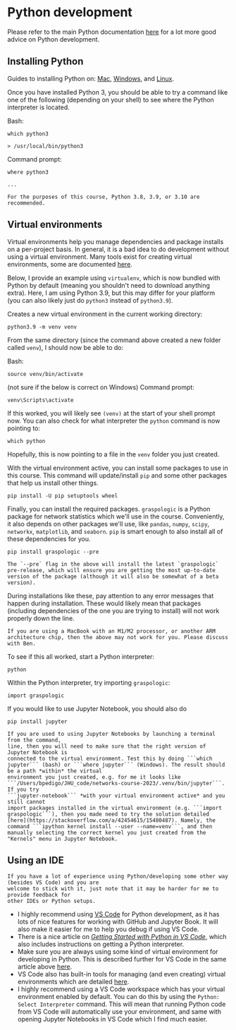 # Python development 
Please refer to the main Python documentation [here](https://docs.python-guide.org/) for a lot more good advice on Python development.


## Installing Python
Guides to installing Python on: [Mac](https://docs.python-guide.org/starting/install3/osx/#install3-osx
), [Windows](https://docs.python-guide.org/starting/install3/win/#install3-windows
), and [Linux](https://docs.python-guide.org/starting/install3/linux/#install3-linux
).

Once you have installed Python 3, you should be able to try a command like one of the following (depending on your shell) to see where the Python interpreter is located.

Bash:
```
which python3

> /usr/local/bin/python3
```

Command prompt:
```
where python3

...
```

```{note}
For the purposes of this course, Python 3.8, 3.9, or 3.10 are recommended.
```

## Virtual environments
Virtual environments help you manage dependencies and package installs on a per-project
basis. In general, it is a bad idea to do development without using a virtual 
environment. Many tools exist for creating virtual environments, some are documented 
[here](https://docs.python-guide.org/dev/virtualenvs/).

Below, I provide an example using `virtualenv`, which is now bundled with Python by default (meaning you shouldn't need to download anything extra). Here, I am using Python 3.9, but this may differ for your platform (you can also likely just do `python3` instead of `python3.9`).

Creates a new virtual environment in the current working directory:
```
python3.9 -m venv venv
```

From the same directory (since the command above created a new folder called `venv`), I should now be able to do:

Bash:
```
source venv/bin/activate
```
(not sure if the below is correct on Windows)
Command prompt:
```
venv\Scripts\activate
```

If this worked, you will likely see `(venv)` at the start of your
shell prompt now. You can also check for what interpreter the `python` command is now pointing to:
```
which python
```
Hopefully, this is now pointing to a file in the `venv` folder you just created.

With the virtual environment active, you can install some packages to use in this course. This command will update/install `pip` and some other packages that help us install other things.
```
pip install -U pip setuptools wheel
```

Finally, you can install the required packages. `graspologic` is a Python
package for network statistics which we'll use in the course. Conveniently, it
also depends on other packages we'll use, like `pandas`, `numpy`, `scipy`, `networkx`, `matplotlib`, and `seaborn`. `pip` is smart enough to also install
all of these dependencies for you.
```
pip install graspologic --pre
```

```{note}
The `--pre` flag in the above will install the latest `graspologic` pre-release, which will ensure you are getting the most up-to-date version of the package (although it will also be somewhat of a beta version).
```

During installations like these, pay attention to any error messages that
happen during installation. These would likely mean that packages (including
dependencies of the one you are trying to install) will not work properly down
the line.

```{warning}
If you are using a MacBook with an M1/M2 processor, or another ARM architecture chip, then the above may not work for you. Please discuss with Ben.
```

To see if this all worked, start a Python interpreter:
```
python
```
Within the Python interpreter, try importing `graspologic`:
```
import graspologic
```

If you would like to use Jupyter Notebook, you should also do
```
pip install jupyter
```

```{note}
If you are used to using Jupyter Notebooks by launching a terminal from the command,
line, then you will need to make sure that the right version of Jupyter Notebook is
connected to the virtual environment. Test this by doing ```which jupyter``` (bash) or ```where jupyter``` (Windows). The result should be a path *within* the virtual 
environment you just created, e.g. for me it looks like 
```/Users/bpedigo/JHU_code/networks-course-2023/.venv/bin/jupyter```. If you try 
```jupyter-notebook``` *with your virtual environment active* and you still cannot
import packages installed in the virtual environment (e.g. ```import graspologic```), then you made need to try the solution detailed [here](https://stackoverflow.com/a/42454615/15480487). Namely, the command ```ipython kernel install --user --name=venv```, and then manually selecting the correct kernel you just created from the "Kernels" menu in Jupyter Notebook.
```

## Using an IDE

```{note}
If you have a lot of experience using Python/developing some other way (besides VS Code) and you are 
welcome to stick with it, just note that it may be harder for me to provide feedback for
other IDEs or Python setups.
```

- I highly recommend using [VS Code](https://code.visualstudio.com/) for 
Python development, as it has lots of nice features for working with GitHub and Jupyter 
Book. It will also make it easier for me to help you debug if using VS Code. 
- There is a
nice article on [*Getting Started with Python in VS Code*](https://code.visualstudio.com/docs/python/python-tutorial), which also includes instructions on getting a Python interpreter.
- Make sure you are always using some kind of virtual environment for developing in Python. This is described further for VS Code in the same article above [here](https://code.visualstudio.com/docs/python/python-tutorial#_install-and-use-packages).
- VS Code also has built-in tools for managing (and even creating) virtual environments which are detailed [here](https://code.visualstudio.com/docs/python/environments#_python-environments).
- I highly recommend using a VS Code workspace which has your virtual environment enabled by default. You can do this by using the `Python: Select Interpreter` command. This will mean that running Python code from VS Code will automatically use your environment, and same with opening Jupyter Notebooks in VS Code which I find much easier.

